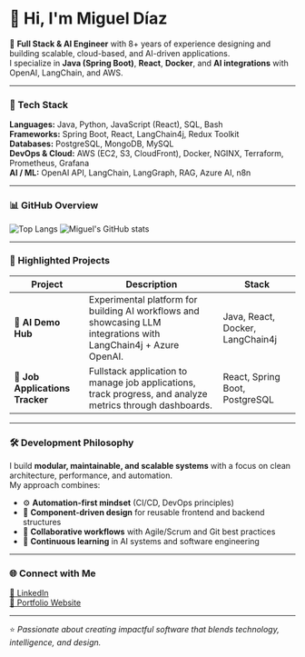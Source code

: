 # 👋 Hi, I'm Miguel Díaz  

🚀 **Full Stack & AI Engineer** with 8+ years of experience designing and building scalable, cloud-based, and AI-driven applications.  
I specialize in **Java (Spring Boot)**, **React**, **Docker**, and **AI integrations** with OpenAI, LangChain, and AWS.  

---

### 🧠 Tech Stack
**Languages:** Java, Python, JavaScript (React), SQL, Bash  
**Frameworks:** Spring Boot, React, LangChain4j, Redux Toolkit  
**Databases:** PostgreSQL, MongoDB, MySQL  
**DevOps & Cloud:** AWS (EC2, S3, CloudFront), Docker, NGINX, Terraform, Prometheus, Grafana  
**AI / ML:** OpenAI API, LangChain, LangGraph, RAG, Azure AI, n8n  

---

### 📊 GitHub Overview

![Top Langs](https://github-readme-stats.vercel.app/api/top-langs/?username=MikeDiaz-Pro&layout=donut&theme=tokyonight)
![Miguel's GitHub stats](https://github-readme-stats.vercel.app/api?username=MikeDiaz-Pro&show_icons=true&theme=tokyonight)

---

### 🧩 Highlighted Projects
| Project | Description | Stack |
|----------|--------------|--------|
| 🧠 **AI Demo Hub** | Experimental platform for building AI workflows and showcasing LLM integrations with LangChain4j + Azure OpenAI. | Java, React, Docker, LangChain4j |
| 💼 **Job Applications Tracker** | Fullstack application to manage job applications, track progress, and analyze metrics through dashboards. | React, Spring Boot, PostgreSQL |

---

### 🛠️ Development Philosophy
I build **modular, maintainable, and scalable systems** with a focus on clean architecture, performance, and automation.  
My approach combines:
- ⚙️ **Automation-first mindset** (CI/CD, DevOps principles)  
- 🧩 **Component-driven design** for reusable frontend and backend structures  
- 🤝 **Collaborative workflows** with Agile/Scrum and Git best practices  
- 🧠 **Continuous learning** in AI systems and software engineering  

---

### 🌐 Connect with Me
[💼 LinkedIn](https://www.linkedin.com/in/migueldia3c/)  
[📂 Portfolio Website](https://web.migueldiaz.info/)  

---

⭐️ *Passionate about creating impactful software that blends technology, intelligence, and design.*
